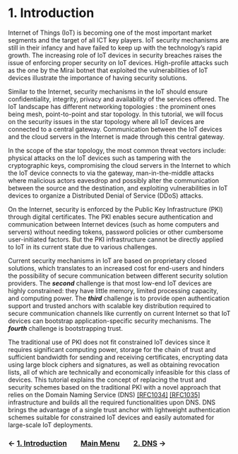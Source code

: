 # 1. Introduction
Internet of Things (IoT) is becoming one of the most important market segments and the target of all ICT key players. IoT security mechanisms are still in their infancy and have failed to keep up with the technology’s rapid growth. The increasing role of IoT devices in security breaches raises the issue of enforcing proper security on IoT devices. High-profile attacks such as the one by the Mirai botnet that exploited the vulnerabilities of IoT devices illustrate the importance of having security solutions.

Similar to the Internet, security mechanisms in the IoT should ensure confidentiality, integrity, privacy and availability of the services offered. The IoT landscape has different networking topologies : the prominent ones being mesh, point-to-point and star topology. In this tutorial, we will focus on the security issues in the star topology where all IoT devices are connected to a central gateway. Communication between the IoT devices and the cloud servers in the Internet is made through this central gateway.

In the scope of the star topology, the most common threat vectors include: physical attacks on the IoT devices such as tampering with the cryptographic keys, compromising the cloud servers in the Internet to which the IoT device connects to via the gateway, man-in-the-middle attacks where malicious actors eavesdrop and possibly alter the communication between the source and the destination, and exploiting vulnerabilities in IoT devices to organize a Distributed Denial of Service (DDoS) attacks. 

On the Internet, security is enforced by the Public Key Infrastructure (PKI) through digital certificates. The PKI enables secure authentication and communication between Internet devices (such as home computers and servers) without needing tokens, password policies or other cumbersome user-initiated factors. But the PKI infrastructure cannot be directly applied to IoT in its current state due to various challenges. 

Current security mechanisms in IoT are based on proprietary closed solutions, which translates to an increased cost for end-users and hinders the possibility of secure communication between different security solution providers. The ***second*** challenge is that most low-end IoT devices are highly constrained: they have little memory, limited processing capacity, and computing power. The ***third*** challenge is to provide open authentication support and trusted anchors with scalable key distribution required to secure communication channels like currently on current Internet so that IoT devices can bootstrap application-specific security mechanisms. The ***fourth*** challenge is bootstrapping trust.

The traditional use of PKI does not fit constrained IoT devices since it requires significant computing power, storage for the chain of trust and sufficient bandwidth for sending and receiving certificates, encrypting data using large block ciphers and signatures, as well as obtaining revocation lists, all of which are technically and economically infeasible for this class of devices. This tutorial explains the concept of replacing the trust and security schemes based on the traditional PKI with a novel approach that relies on the Domain Naming Service (DNS) [[RFC1034]](https://datatracker.ietf.org/doc/rfc1034/) [[RFC1035]](https://datatracker.ietf.org/doc/rfc1035/) infrastructure and builds all the required functionalities upon DNS. DNS brings the advantage of a single trust anchor with lightweight authentication schemes suitable for constrained IoT devices and easily automated for large-scale IoT deployments.

### &#8592; [1. Introduction](Introduction.md) &nbsp;&nbsp;&nbsp;&nbsp;&nbsp;&nbsp; [Main Menu](README.md) &nbsp;&nbsp;&nbsp;&nbsp;&nbsp;&nbsp; [2. DNS](DNS.md) &#8594;
